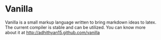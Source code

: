 Vanilla 
=======

Vanilla is a small markup language written to bring markdown ideas to latex. The current compiler is stable and can be utilized.
You can know more about it at http://adhithyan15.github.com/vanilla